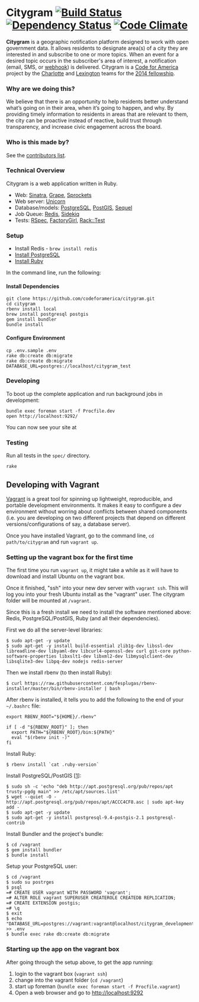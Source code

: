 # Citygram [![Build Status](http://img.shields.io/travis/codeforamerica/citygram.svg)][travis] [![Dependency Status](http://img.shields.io/gemnasium/codeforamerica/citygram.svg)][gemnasium] [![Code Climate](http://img.shields.io/codeclimate/github/codeforamerica/citygram.svg)][codeclimate]

[travis]: https://travis-ci.org/codeforamerica/citygram
[gemnasium]: https://gemnasium.com/codeforamerica/citygram
[codeclimate]: https://codeclimate.com/github/codeforamerica/citygram

__Citygram__ is a geographic notification platform designed to work with open government data. It allows residents to designate area(s) of a city they are interested in and subscribe to one or more topics. When an event for a desired topic occurs in the subscriber's area of interest, a notification (email, SMS, or [webhook]) is delivered. Citygram is a [Code for America] project by the [Charlotte] and [Lexington] teams for the [2014 fellowship].

[webhook]: http://en.wikipedia.org/wiki/Webhook
[Code for America]: https://github.com/codeforamerica
[Charlotte]: http://team-charlotte.tumblr.com/
[Lexington]: http://teambiglex.tumblr.com/
[2014 fellowship]: http://www.codeforamerica.org/geeks/our-geeks/2014-fellows/

### Why are we doing this?

We believe that there is an opportunity to help residents better understand what’s going on in their area, when it’s going to happen, and why. By providing timely information to residents in areas that are relevant to them, the city can be proactive instead of reactive, build trust through transparency, and increase civic engagement across the board.

### Who is this made by?

See the [contributors list](https://github.com/codeforamerica/citygram/graphs/contributors).

### Technical Overview

Citygram is a web application written in Ruby.

* Web: [Sinatra](https://github.com/sinatra/sinatra), [Grape](https://github.com/intridea/grape), [Sprockets](https://github.com/sstephenson/sprockets)
* Web server: [Unicorn](http://unicorn.bogomips.org/)
* Database/models: [PostgreSQL](http://www.postgresql.org/), [PostGIS](http://postgis.net/), [Sequel](https://github.com/jeremyevans/sequel/)
* Job Queue: [Redis](http://redis.io/), [Sidekiq](https://github.com/mperham/sidekiq)
* Tests: [RSpec](https://github.com/rspec), [FactoryGirl](https://github.com/thoughtbot/factory_girl), [Rack::Test](https://github.com/brynary/rack-test)

### Setup

* Install Redis - `brew install redis`
* [Install PostgreSQL](https://github.com/codeforamerica/howto/blob/master/PostgreSQL.md)
* [Install Ruby](https://github.com/codeforamerica/howto/blob/master/Ruby.md)

In the command line, run the following:

#### Install Dependencies

```
git clone https://github.com/codeforamerica/citygram.git
cd citygram
rbenv install local
brew install postgresql postgis
gem install bundler
bundle install
```

#### Configure Environment

```
cp .env.sample .env
rake db:create db:migrate
rake db:create db:migrate DATABASE_URL=postgres://localhost/citygram_test
```

### Developing

To boot up the complete application and run background jobs in development:

```
bundle exec foreman start -f Procfile.dev
open http://localhost:9292/
```

You can now see your site at

### Testing

Run all tests in the `spec/` directory.

```
rake
```


## Developing with Vagrant

[Vagrant](https://www.vagrantup.com/) is a great tool for spinning up lightweight, reproducible, and portable development environments. It makes it easy to configure a dev environment without worring about conflicts between shared components (i.e. you are developing on two different projects that depend on different versions/configurations of say, a database server).

Once you have installed Vagrant, go to the command line, `cd path/to/citygram` and run `vagrant up`.

### Setting up the vagrant box for the first time

The first time you run `vagrant up`, it might take a while as it will have to download and install Ubuntu on the vagrant box.

Once it finished, "ssh" into your new dev server with `vagrant ssh`.  This will log you into your fresh Ubuntu install as the "vagrant" user. The citygram folder will be mounted at `/vagrant`.

Since this is a fresh install we need to install the software mentioned above: Redis, PostgreSQL/PostGIS, Ruby (and all their dependencies).

First we do all the server-level libraries:

```
$ sudo apt-get -y update
$ sudo apt-get -y install build-essential zlib1g-dev libssl-dev libreadline-dev libyaml-dev libcurl4-openssl-dev curl git-core python-software-properties libxslt1-dev libxml2-dev libmysqlclient-dev libsqlite3-dev libpq-dev nodejs redis-server 

```

Then we install rbenv (to then install Ruby):

```
$ curl https://raw.githubusercontent.com/fesplugas/rbenv-installer/master/bin/rbenv-installer | bash
```

After rbenv is installed, it tells you to add the following to the end of your `~/.bashrc` file:

```
export RBENV_ROOT="${HOME}/.rbenv"

if [ -d "${RBENV_ROOT}" ]; then
  export PATH="${RBENV_ROOT}/bin:${PATH}"
  eval "$(rbenv init -)"
fi
```

Install Ruby:

```
$ rbenv install `cat .ruby-version`
```

Install PostgreSQL/PostGIS [[1](http://trac.osgeo.org/postgis/wiki/UsersWikiPostGIS21UbuntuPGSQL93Apt)]:

```
$ sudo sh -c 'echo "deb http://apt.postgresql.org/pub/repos/apt trusty-pgdg main" >> /etc/apt/sources.list'
$ wget --quiet -O - http://apt.postgresql.org/pub/repos/apt/ACCC4CF8.asc | sudo apt-key add -
$ sudo apt-get -y update
$ sudo apt-get -y install postgresql-9.4-postgis-2.1 postgresql-contrib
```

Install Bundler and the project's bundle:

```
$ cd /vagrant
$ gem install bundler
$ bundle install
```

Setup your PostgreSQL user:

```
$ cd /vagrant
$ sudo su postrges
$ psql
=# CREATE USER vagrant WITH PASSWORD 'vagrant';
=# ALTER ROLE vagrant SUPERUSER CREATEROLE CREATEDB REPLICATION;
=# CREATE EXTENSION postgis;
=# \q
$ exit
$ echo "DATABASE_URL=postgres://vagrant:vagrant@localhost/citygram_development" >> .env
$ bundle exec rake db:create db:migrate
```

### Starting up the app on the vagrant box

After going through the setup above, to get the app running:

1. login to the vagrant box (`vagrant ssh`)
2. change into the vagrant folder (`cd /vagrant`)
3. start up foreman (`bundle exec foreman start -f Procfile.vagrant`)
4. Open a web browser and go to [http://localhost:9292](http://localhost:9292)
